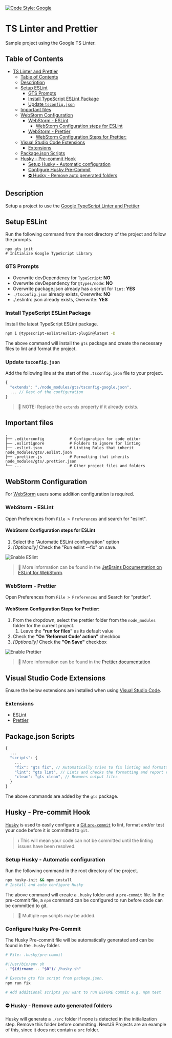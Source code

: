 [![Code Style: Google](https://img.shields.io/badge/code%20style-google-blueviolet.svg)](https://github.com/google/gts)

# TS Linter and Prettier

Sample project using the Google TS Linter.

## Table of Contents

- [TS Linter and Prettier](#ts-linter-and-prettier)
  - [Table of Contents](#table-of-contents)
  - [Description](#description)
  - [Setup ESLint](#setup-eslint)
    - [GTS Prompts](#gts-prompts)
    - [Install TypeScript ESLint Package](#install-typescript-eslint-package)
    - [Update `tsconfig.json`](#update-tsconfigjson)
  - [Important files](#important-files)
  - [WebStorm Configuration](#webstorm-configuration)
    - [WebStorm - ESLint](#webstorm---eslint)
      - [WebStorm Configuration steps for ESLint](#webstorm-configuration-steps-for-eslint)
    - [WebStorm - Prettier](#webstorm---prettier)
      - [WebStorm Configuration Steps for Prettier:](#webstorm-configuration-steps-for-prettier)
  - [Visual Studio Code Extensions](#visual-studio-code-extensions)
    - [Extensions](#extensions)
  - [Package.json Scripts](#packagejson-scripts)
  - [Husky - Pre-commit Hook](#husky---pre-commit-hook)
    - [Setup Husky - Automatic configuration](#setup-husky---automatic-configuration)
    - [Configure Husky Pre-Commit](#configure-husky-pre-commit)
    - [⛔️ Husky - Remove auto generated folders](#️-husky---remove-auto-generated-folders)

## Description

Setup a project to use the [Google TypeScript Linter and Prettier](https://github.com/google/gts)

## Setup ESLint

Run the following command from the root directory of the project and follow the prompts.

```shell
npx gts init
# Initialize Google TypeScript Library
```

### GTS Prompts

- Overwrite devDependency for `TypeScript`: **NO**
- Overwrite devDependency for `@types/node`: **NO**
- Overwrite package.json already has a script for `lint`: **YES**
- `./tsconfig.json` already exists, Overwrite: **NO**
- ./.eslintrc.json already exists, Overwrite: **YES**

### Install TypeScript ESLint Package

Install the latest TypeScript ESLint package.

```sh
npm i @typescript-eslint/eslint-plugin@latest -D
```

The above command will install the `gts` package and create the necessary files to lint and format the project.

### Update `tsconfig.json`

Add the following line at the start of the `.tsconfig.json` file to your project.

```javascript
{
  "extends": "./node_modules/gts/tsconfig-google.json",
  ... // Rest of the configuration
}

```

> 📝 NOTE: Replace the `extends` property if it already exists.

## Important files

```text
.
├── .editorconfig           # Configuration for code editor
├── .eslintignore           # Folders to ignore for linting
├── .eslint.json            # Linting Rules that inherit node_modules/gts/.eslint.json
├── .prettier.js            # Formatting that inherits node_modules/gts/.prettier.json
└── ...                     # Other project files and folders
```

## WebStorm Configuration

For [WebStorm](https://www.jetbrains.com/webstorm/) users some addition configuration is required.

### WebStorm - ESLint

Open Preferences from `File > Preferences` and search for "eslint".

#### WebStorm Configuration steps for ESLint

1. Select the "Automatic ESLint configuration" option
2. _[Optionally]_ Check the "Run eslint --fix" on save.

![Enable ESlint](./img/webstorm-eslint.png)

> 📖 More information can be found in the [JetBrains Documentation on ESLint for WebStorm](https://www.jetbrains.com/help/webstorm/eslint.html).

### WebStorm - Prettier

Open Preferences from `File > Preferences` and Search for "prettier".

#### WebStorm Configuration Steps for Prettier:

1. From the dropdown, select the prettier folder from the `node_modules` folder for the current project.
   1. Leave the **"run for files"** as its default value
2. Check the **"On 'Reformat Code' action"** checkbox
3. _[Optionally]_ Check the **"On Save"** checkbox

![Enable Prettier](./img/prettier-settings.png)

> 📖 More information can be found in the [Prettier documentation](https://prettier.io/docs/en/webstorm.html#jetbrains-ides-webstorm-intellij-idea-pycharm-etc)

## Visual Studio Code Extensions

Ensure the below extensions are installed when using [Visual Studio Code](https://code.visualstudio.com/).

### Extensions

- [ESLint](https://marketplace.visualstudio.com/items?itemName=dbaeumer.vscode-eslint)
- [Prettier](https://marketplace.visualstudio.com/items?itemName=esbenp.prettier-vscode)

## Package.json Scripts

```javascript
{
  ...
  "scripts": {
    ...
    "fix": "gts fix", // Automatically tries to fix linting and formatting
    "lint": "gts lint", // Lints and checks the formatting and report via terminal
    "clean": "gts clean", // Removes output files
  }
}
```

The above commands are added by the `gts` package.

## Husky - Pre-commit Hook

[Husky](https://typicode.github.io/husky/#/?id=automatic-recommended) is used to easily configure a [Git `pre-commit`](https://git-scm.com/docs/githooks#_pre_commit) to lint, format and/or test your code before it is committed to `git`.

> ℹ️ This will mean your code can not be committed until the linting issues have been resolved.

### Setup Husky - Automatic configuration

Run the following command in the root directory of the project.

```sh
npx husky-init && npm install
# Install and auto configure Husky
```

The above command will create a `.husky` folder and a `pre-commit` file. In the pre-commit file, a `npm` command can be configured to run before code can be committed to git.

> 📝 Multiple `npm` scripts may be added.

### Configure Husky Pre-Commit

The Husky Pre-commit file will be automatically generated and can be found in the `.husky` folder.

```sh
# File: .husky/pre-commit

#!/usr/bin/env sh
. "$(dirname -- "$0")/_/husky.sh"

# Execute gts fix script from package.json.
npm run fix

# Add additional scripts you want to run BEFORE commit e.g. npm test
```

### ⛔️ Husky - Remove auto generated folders

Husky will generate a `./src` folder if none is detected in the initialization step. Remove this folder before committing. NextJS Projects are an example of this, since it does not contain a `src` folder.
